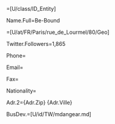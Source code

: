 =[U/class/ID_Entity]

Name.Full=Be-Bound

=[U/at/FR/Paris/rue_de_Lourmel/80/Geo]

Twitter.Followers=1,865

Phone=

Email=

Fax=

Nationality=

Adr.2={Adr.Zip} {Adr.Ville}

BusDev.=[U/id/TW/mdangear.md]
